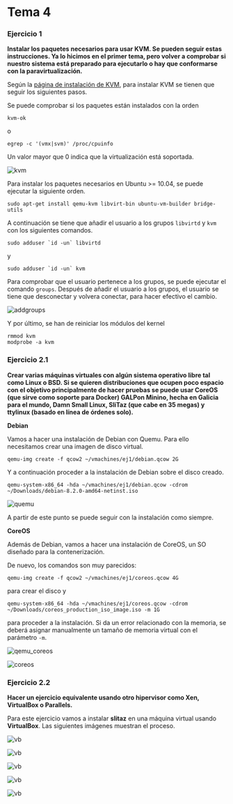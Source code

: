 # Tema 4

### Ejercicio 1

**Instalar los paquetes necesarios para usar KVM. Se pueden seguir estas instrucciones. Ya lo hicimos en el primer tema, pero volver a comprobar si nuestro sistema está preparado para ejecutarlo o hay que conformarse con la paravirtualización.**

Según la [página de instalación de KVM](https://help.ubuntu.com/community/KVM/Installation), para instalar KVM se tienen que seguir los siguientes pasos.

Se puede comprobar si los paquetes están instalados con la orden

	kvm-ok

o

	egrep -c '(vmx|svm)' /proc/cpuinfo

Un valor mayor que 0 indica que la virtualización está soportada.

![kvm](https://www.dropbox.com/s/yg1wdltq1qqztuu/ej1.png?dl=1)

Para instalar los paquetes necesarios en Ubuntu >= 10.04, se puede ejecutar la siguiente orden.

	sudo apt-get install qemu-kvm libvirt-bin ubuntu-vm-builder bridge-utils

A continuación se tiene que añadir el usuario a los grupos `libvirtd` y `kvm` con los siguientes comandos.

	sudo adduser `id -un` libvirtd

y

	sudo adduser `id -un` kvm

Para comprobar que el usuario pertenece a los grupos, se puede ejecutar el comando `groups`. Después de añadir el usuario a los grupos, el usuario se tiene que desconectar y volvera conectar, para hacer efectivo el cambio.

![addgroups](https://www.dropbox.com/s/3cmeku980lutfrw/ej1_addgroups.png?dl=1)

Y por último, se han de reiniciar los módulos del kernel

	rmmod kvm
	modprobe -a kvm


### Ejercicio 2.1

**Crear varias máquinas virtuales con algún sistema operativo libre tal como Linux o BSD. Si se quieren distribuciones que ocupen poco espacio con el objetivo principalmente de hacer pruebas se puede usar CoreOS (que sirve como soporte para Docker) GALPon Minino, hecha en Galicia para el mundo, Damn Small Linux, SliTaz (que cabe en 35 megas) y ttylinux (basado en línea de órdenes solo).**

**Debian**

Vamos a hacer una instalación de Debian con Quemu. Para ello necesitamos crear una imagen de disco virtual.

	qemu-img create -f qcow2 ~/vmachines/ej1/debian.qcow 2G

Y a continuación proceder a la instalación de Debian sobre el disco creado.

	qemu-system-x86_64 -hda ~/vmachines/ej1/debian.qcow -cdrom ~/Downloads/debian-8.2.0-amd64-netinst.iso


![quemu](https://www.dropbox.com/s/m7ktosbcwpppeol/qemu_debian.png?dl=1)

A partir de este punto se puede seguir con la instalación como siempre.

**CoreOS**

Además de Debian, vamos a hacer una instalación de CoreOS, un SO diseñado para la contenerización.

De nuevo, los comandos son muy parecidos:

	qemu-img create -f qcow2 ~/vmachines/ej1/coreos.qcow 4G

para crear el disco y

	qemu-system-x86_64 -hda ~/vmachines/ej1/coreos.qcow -cdrom ~/Downloads/coreos_production_iso_image.iso -m 1G

para proceder a la instalación. Si da un error relacionado con la memoria, se deberá asignar manualmente un tamaño de memoria virtual con el parámetro `-m`.

![qemu_coreos](https://www.dropbox.com/s/wpqzso5vzv0ctmx/qemu_coreos.png?dl=1)

![coreos](https://www.dropbox.com/s/96fjol62ge0i2oh/coreos.png?dl=1)


### Ejercicio 2.2

**Hacer un ejercicio equivalente usando otro hipervisor como Xen, VirtualBox o Parallels.**

Para este ejercicio vamos a instalar **slitaz** en una máquina virtual usando **VirtualBox**. Las siguientes imágenes muestran el proceso.

![vb](https://www.dropbox.com/s/ayhbulx5u7dw8zx/vb_1.png?dl=1)

![vb](https://www.dropbox.com/s/2mq4d8f9wu7bp3x/vb_2.png?dl=1)

![vb](https://www.dropbox.com/s/7ubgmsz5s4x6ls0/vb_3.png?dl=1)

![vb](https://www.dropbox.com/s/bnt57v9aqm8b4d4/vb_4.png?dl=1)

![vb](https://www.dropbox.com/s/46vmwo0g3fa9g6k/vb_5.png?dl=1)















